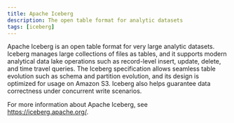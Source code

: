 ```yaml
---
title: Apache Iceberg
description: The open table format for analytic datasets
tags: [iceberg]
---
```


Apache Iceberg is an open table format for very large analytic datasets. Iceberg manages large collections of files as tables, and it supports modern analytical data lake operations such as record-level insert, update, delete, and time travel queries. The Iceberg specification allows seamless table evolution such as schema and partition evolution, and its design is optimized for usage on Amazon S3. Iceberg also helps guarantee data correctness under concurrent write scenarios.

For more information about Apache Iceberg, see https://iceberg.apache.org/.
